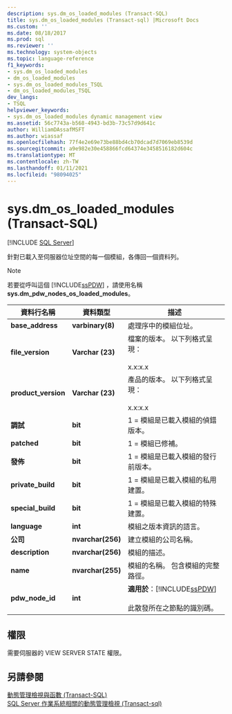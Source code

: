 ```yaml
---
description: sys.dm_os_loaded_modules (Transact-SQL)
title: sys.dm_os_loaded_modules (Transact-sql) |Microsoft Docs
ms.custom: ''
ms.date: 08/18/2017
ms.prod: sql
ms.reviewer: ''
ms.technology: system-objects
ms.topic: language-reference
f1_keywords:
- sys.dm_os_loaded_modules
- dm_os_loaded_modules
- sys.dm_os_loaded_modules_TSQL
- dm_os_loaded_modules_TSQL
dev_langs:
- TSQL
helpviewer_keywords:
- sys.dm_os_loaded_modules dynamic management view
ms.assetid: 56c7743a-b568-4943-bd3b-73c57d9d641c
author: WilliamDAssafMSFT
ms.author: wiassaf
ms.openlocfilehash: 77f4e2e69e73be88bd4cb70dcad7d7069eb8539d
ms.sourcegitcommit: a9e982e30e458866fcd64374e3458516182d604c
ms.translationtype: MT
ms.contentlocale: zh-TW
ms.lasthandoff: 01/11/2021
ms.locfileid: "98094025"
---
```

# <a name="sysdm_os_loaded_modules-transact-sql"></a>sys.dm_os_loaded_modules (Transact-SQL)
[!INCLUDE [SQL Server](../../includes/applies-to-version/sqlserver.md)]

  針對已載入至伺服器位址空間的每一個模組，各傳回一個資料列。  
  
> [!NOTE]  
>  若要從呼叫這個 [!INCLUDE[ssPDW](../../includes/sspdw-md.md)] ，請使用名稱 **sys.dm_pdw_nodes_os_loaded_modules**。  
  
|資料行名稱|資料類型|描述|  
|-----------------|---------------|-----------------|  
|**base_address**|**varbinary(8)**|處理序中的模組位址。|  
|**file_version**|**Varchar (23)**|檔案的版本。 以下列格式呈現：<br /><br /> x.x:x.x|  
|**product_version**|**Varchar (23)**|產品的版本。 以下列格式呈現：<br /><br /> x.x:x.x|  
|**調試**|**bit**|1 = 模組是已載入模組的偵錯版本。|  
|**patched**|**bit**|1 = 模組已修補。|  
|**發佈**|**bit**|1 = 模組是已載入模組的發行前版本。|  
|**private_build**|**bit**|1 = 模組是已載入模組的私用建置。|  
|**special_build**|**bit**|1 = 模組是已載入模組的特殊建置。|  
|**language**|**int**|模組之版本資訊的語言。|  
|**公司**|**nvarchar(256)**|建立模組的公司名稱。|  
|**description**|**nvarchar(256)**|模組的描述。|  
|**name**|**nvarchar(255)**|模組的名稱。 包含模組的完整路徑。|  
|**pdw_node_id**|**int**|**適用於**：[!INCLUDE[ssPDW](../../includes/sspdw-md.md)]<br /><br /> 此散發所在之節點的識別碼。|  
  
## <a name="permissions"></a>權限  
 需要伺服器的 VIEW SERVER STATE 權限。  
  
## <a name="see-also"></a>另請參閱  
 [動態管理檢視與函數 &#40;Transact-SQL&#41;](~/relational-databases/system-dynamic-management-views/system-dynamic-management-views.md)   
 [SQL Server 作業系統相關的動態管理檢視 &#40;Transact-sql&#41;](../../relational-databases/system-dynamic-management-views/sql-server-operating-system-related-dynamic-management-views-transact-sql.md)  
  
  
